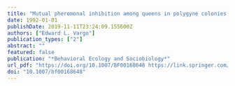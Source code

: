 ```yaml
---
title: "Mutual pheromonal inhibition among queens in polygyne colonies of the fire ant Solenopsis invicta"
date: 1992-01-01
publishDate: 2019-11-11T23:24:09.155600Z
authors: ["Edward L. Vargo"]
publication_types: ["2"]
abstract: ""
featured: false
publication: "*Behavioral Ecology and Sociobiology*"
url_pdf: "https://doi.org/10.1007/BF00168648 https://link.springer.com/content/pdf/10.1007%2FBF00168648.pdf"
doi: "10.1007/bf00168648"
---
```


